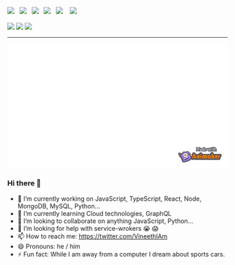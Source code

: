 <!--
### Hi there 👋
**vineethcode33/vineethcode33** is a ✨ _special_ ✨ repository because its `README.md` (this file) appears on your GitHub profile.

Here are some ideas to get you started:

- 🔭 I’m currently working on ...
- 🌱 I’m currently learning ...
- 👯 I’m looking to collaborate on ...
- 🤔 I’m looking for help with ...
- 💬 Ask me about ...
- 📫 How to reach me: ...
- 😄 Pronouns: ...
- ⚡ Fun fact: ...
-->

<p>
   <img src="https://img.shields.io/badge/javascript%20-%23F7DF1E.svg?&style=for-the-badge&logo=javascript&logoColor=white" />&nbsp;&nbsp;
   <img src="https://img.shields.io/badge/typescript%20-%23F7DF1E.svg?&style=for-the-badge&logo=typescript&logoColor=white&color=blue" />&nbsp;&nbsp;
   <img src="https://img.shields.io/badge/python%20-%23e34f26.svg?&style=for-the-badge&logo=python&logoColor=white&color=4B8BBE" />&nbsp;&nbsp;
   <img src="https://img.shields.io/badge/graphql%20-%231572B6.svg?&style=for-the-badge&logo=graphql&logoColor=white&color=ff69b4" />&nbsp;&nbsp;
   <img src="https://img.shields.io/badge/react%20-%2361DAFB.svg?&style=for-the-badge&logo=react&logoColor=white" />&nbsp;&nbsp;&nbsp;
   <img src="https://img.shields.io/badge/node.js%20-%23339933.svg?&style=for-the-badge&logo=node.js&logoColor=white" />&nbsp;&nbsp;&nbsp;
   <br/>
   <br/>
   <img src="https://img.shields.io/badge/-MongoDB-black?style=flat-square&logo=mongodb&link=https://github.com/imickovski">
   <img src="https://img.shields.io/badge/-Git-black?style=flat-square&logo=git&link=https://github.com/imickovski">
   <img src="https://img.shields.io/badge/-GitHub-181717?style=flat-square&logo=github&link=https://github.com/imickovski">
</p>

---

![Vineeth](https://github.com/vineethcode33/vineethcode33/blob/master/banner.gif)

### Hi there 👋

- 🔭 I’m currently working on JavaScript, TypeScript, React, Node, MongoDB, MySQL, Python...
- 🌱 I’m currently learning Cloud technologies, GraphQL
- 👯 I’m looking to collaborate on anything JavaScript, Python...
- 🤔 I’m looking for help with service-wrokers :sob: :scream:
- 📫 How to reach me: https://twitter.com/VineethIAm
- 😄 Pronouns: he / him
- ⚡ Fun fact: While I am away from a computer I dream about sports cars.
<!--
\#JavaScript \#TypeScript \#React \#Node \#GraphQL \#Python
-->
